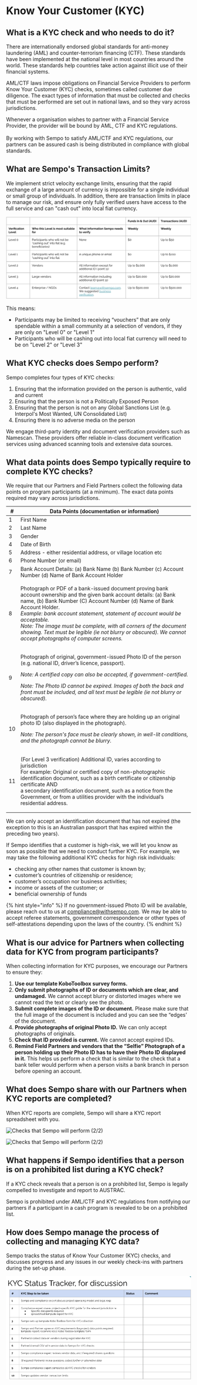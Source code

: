 # Know Your Customer (KYC)

## What is a KYC check and who needs to do it?

There are internationally endorsed global standards for anti-money laundering (AML) and counter-terrorism financing (CTF). These standards have been implemented at the national level in most countries around the world. These standards help countries take action against illicit use of their financial systems.

AML/CTF laws impose obligations on Financial Service Providers to perform Know Your Customer (KYC) checks, sometimes called customer due diligence. The exact types of information that must be collected and checks that must be performed are set out in  national laws, and so they vary across jurisdictions.&#x20;

Whenever a organisation wishes to partner with a Financial Service Provider, the provider will be bound by AML, CTF and KYC regulations.\
\
By working with Sempo to satisfy AML/CTF and KYC regulations, our partners can be assured cash is being distributed in compliance with global standards.

## What are Sempo's Transaction Limits?

We implement strict velocity exchange limits, ensuring that the rapid exchange of a large amount of currency is impossible for a single individual or small group of individuals. In addition, there are transaction limits in place to manage our risk, and ensure only fully verified users have access to the full service and can "cash out" into local fiat currency.

![](<../.gitbook/assets/image (26).png>)

This means:

* Participants may be limited to receiving “vouchers” that are only spendable within a small community at a selection of vendors, if they are only on "Level 0" or "Level 1"
* Participants who will be cashing out into local fiat currency will need to be on "Level 2" or "Level 3" &#x20;

## What KYC checks does Sempo perform?

Sempo completes four types of KYC checks:

1. Ensuring that the information provided on the person is authentic, valid and current
2. Ensuring that the person is not a Politically Exposed Person
3. Ensuring that the person is not on any Global Sanctions List (e.g. Interpol's Most Wanted, UN Consolidated List)
4. Ensuring there is no adverse media on the person&#x20;

&#x20;We engage third-party identity and document verification providers such as Namescan. These providers offer reliable in-class document verification services using advanced scanning tools and extensive data sources.

## What data points does Sempo typically require to complete KYC checks?

We require that our Partners and Field Partners collect the following data points on program participants (at a minimum). The exact data points required may vary across jurisdictions.

|  **#** | Data Points (documentation or information)                                                                                                                                                                                                                                                                                                                                                                                                                                                   |
| ------ | -------------------------------------------------------------------------------------------------------------------------------------------------------------------------------------------------------------------------------------------------------------------------------------------------------------------------------------------------------------------------------------------------------------------------------------------------------------------------------------------- |
| 1      | First Name                                                                                                                                                                                                                                                                                                                                                                                                                                                                                   |
| 2      | Last Name                                                                                                                                                                                                                                                                                                                                                                                                                                                                                    |
| 3      | Gender                                                                                                                                                                                                                                                                                                                                                                                                                                                                                       |
| 4      | Date of Birth                                                                                                                                                                                                                                                                                                                                                                                                                                                                                |
| 5      | Address - either residential address, or village location etc                                                                                                                                                                                                                                                                                                                                                                                                                                |
| 6      | Phone Number (or email)                                                                                                                                                                                                                                                                                                                                                                                                                                                                      |
| 7      | Bank Account Details: (a) Bank Name (b) Bank Number (c) Account Number (d) Name of Bank Account Holder                                                                                                                                                                                                                                                                                                                                                                                       |
| 8      | <p>Photograph or PDF of a bank-issued document proving bank account ownership and the given bank account details: (a) Bank name, (b) Bank Number (C) Account Number (d) Name of Bank Account Holder.<br><em>Example: bank account statement, statement of account would be acceptable.</em> <br><em>Note: The image must be complete, with all corners of the document showing. Text must be legible (ie not blurry or obscured). We cannot accept photographs of computer screens.</em></p> |
| 9      | <p>Photograph of original, government-issued Photo ID of the person (e.g. national ID, driver’s licence, passport). </p><p><em>Note: A certified copy can also be accepted, if government-certified.</em></p><p><em>Note: The Photo ID cannot be expired. Images of both the back and front must be included, and all text must be legible (ie not blurry or obscured).</em> </p>                                                                                                            |
| 10     | <p>Photograph of person’s face where they are holding up an original photo ID (also displayed in the photograph).</p><p><em>Note: The person's face must be clearly shown, in well-lit conditions, and the photograph cannot be blurry.</em>  </p>                                                                                                                                                                                                                                           |
| 11     | <p>(For Level 3 verification) Additional ID, varies according to jurisdiction <br>For example: Original or certified copy of non-photographic identification document, such as a birth certificate or citizenship certificate AND<br>a secondary identification document, such as a notice from the Government, or from a utilities provider with the individual’s residential address.</p>                                                                                                  |

We can only accept an identification document that has not expired (the exception to this is an Australian passport that has expired within the preceding two years).

If Sempo identifies that a customer is high-risk, we will let you know as soon as possible that we need to conduct further KYC. For example, we may take the following additional KYC checks for high risk individuals:

* checking any other names that customer is known by;
* customer’s countries of citizenship or residence;
* customer’s occupation nor business activities;
* income or assets of the customer; or
* beneficial ownership of funds

{% hint style="info" %}
If no government-issued Photo ID will be available, please reach out to us at compliance@withsempo.com. We may be able to accept referee statements, government correspondence or other types of self-attestations depending upon the laws of the country.
{% endhint %}

## What is our advice for Partners when collecting data for KYC from program participants?

When collecting information for KYC purposes, we encourage our Partners to ensure they:

1. **Use our template KoboToolbox survey forms.**&#x20;
2. **Only submit photographs of ID or documents which are clear, and undamaged.** We cannot accept blurry or distorted images where we cannot read the text or clearly see the photo.
3. **Submit complete images of the ID or document.** Please make sure that the full image of the document is included and you can see the “edges’ of the document.
4. **Provide photographs of original Photo ID.** We can only accept photographs of originals.
5. **Check that ID provided is current.** We cannot accept expired IDs.
6. **Remind Field Partners and vendors that the “Selfie” Photograph of a person holding up their Photo ID has to have their Photo ID displayed in it.** This helps us perform a check that is similar to the check that a bank teller would perform when a person visits a bank branch in person before opening an account.

## What does Sempo share with our Partners when KYC reports are completed?

When KYC reports are complete, Sempo will share a KYC report spreadsheet with you.&#x20;

![Checks that Sempo will perform (2/2)](https://lh4.googleusercontent.com/7Xh54vVTAkJkeqfD6rAQF0Vrt9J0CJhM7J81xO4NBytE4S\_u4fmXewtPBN4G2i-9DXQnIBGzCLQObCnea05pfgTkK7YeKkRTp7tEcATB5c-Sv1QcBwq1OibpCV4p\_8ZX0S4SOiivcow)

![Checks that Sempo will perform (2/2)](https://lh4.googleusercontent.com/IEn8cFm58HwXMRjjAAqg\_-XUXMWyNmaxK0qxJBd2C\_yPVfOODVp1qlZit37X42R-tbJ983PdSnRfuoQA4rpikRb1D-OPyave2oJqcxFtozhgmqLE8CskqkmKZRuR7ee\_N-EDM8wz-Hk)

## What happens if Sempo identifies that a person is on a prohibited list during a KYC check?

If a KYC check reveals that a person is on a prohibited list, Sempo is legally compelled to investigate and report to AUSTRAC.&#x20;

Sempo is prohibited under AML/CTF and KYC regulations from notifying our partners if a participant in a cash program is revealed to be on a prohibited list.

## How does Sempo manage the process of collecting and managing KYC data?&#x20;

Sempo tracks the status of Know Your Customer (KYC) checks, and discusses progress and any issues in our weekly check-ins with partners during the set-up phase. &#x20;

![Indicative template of status tracker](<../.gitbook/assets/image (8).png>)

